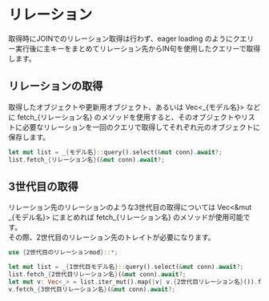 # リレーション
取得時にJOINでのリレーション取得は行わず、eager loading のようにクエリー実行後に主キーをまとめてリレーション先からIN句を使用したクエリーで取得します。  

## リレーションの取得
取得したオブジェクトや更新用オブジェクト、あるいは Vec<\_{モデル名}> などに fetch\_{リレーション名} のメソッドを使用すると、そのオブジェクトやリストに必要なリレーションを一回のクエリで取得してそれぞれ元のオブジェクトに保存します。

```rust
let mut list = _{モデル名}::query().select(&mut conn).await?;
list.fetch_{リレーション名}(&mut conn).await?;
```

## 3世代目の取得
リレーション先のリレーションのような3世代目の取得については Vec<&mut \_{モデル名}> にまとめれば fetch\_{リレーション名} のメソッドが使用可能です。  
その際、2世代目のリレーション先のトレイトが必要になります。

```rust
use {2世代目のリレーションmod}::*;

let mut list = _{1世代目モデル名}::query().select(&mut conn).await?;
list.fetch_{2世代目リレーション名}(&mut conn).await?;
let mut v: Vec<_> = list.iter_mut().map(|v| v.{2世代目リレーション名}()).flatten().collect();
v.fetch_{3世代目リレーション名}(&mut conn).await?;
```
